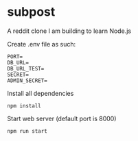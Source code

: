# subpost
A reddit clone I am building to learn Node.js

Create .env file as such:
```
PORT=
DB_URL=
DB_URL_TEST=
SECRET=
ADMIN_SECRET=

```

Install all dependencies
```
npm install
```

Start web server (default port is 8000)
```
npm run start
```

